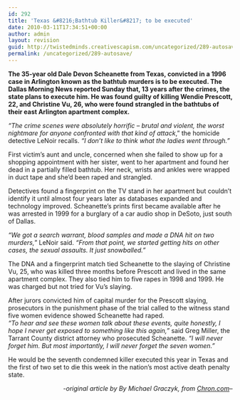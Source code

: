 ```yaml
---
id: 292
title: 'Texas &#8216;Bathtub Killer&#8217; to be executed'
date: 2010-03-11T17:34:51+00:00
author: admin
layout: revision
guid: http://twistedminds.creativescapism.com/uncategorized/289-autosave/
permalink: /uncategorized/289-autosave/
---
```

<p class="dropcap-first">
  <strong>The 35-year old Dale Devon Scheanette from Texas, convicted in a 1996 case in Arlington known as the bathtub murders is to be executed. The Dallas Morning News reported Sunday that, 13 years after the crimes, the state plans to execute him. He was found guilty of killing Wendie Prescott, 22, and Christine Vu, 26, who were found strangled in the bathtubs of their east Arlington apartment complex.</strong>
</p>

_&#8220;The crime scenes were absolutely horrific &#8211; brutal and violent, the worst nightmare for anyone confronted with that kind of attack_,&#8221; the homicide detective LeNoir recalls. _&#8220;I don&#8217;t like to think what the ladies went through.&#8221;_

First victim&#8217;s aunt and uncle, concerned when she failed to show up for a shopping appointment with her sister, went to her apartment and found her dead in a partially filled bathtub. Her neck, wrists and ankles were wrapped in duct tape and she&#8217;d been raped and strangled.

Detectives found a fingerprint on the TV stand in her apartment but couldn&#8217;t identify it until almost four years later as databases expanded and technology improved. Scheanette&#8217;s prints first became available after he was arrested in 1999 for a burglary of a car audio shop in DeSoto, just south of Dallas.

_&#8220;We got a search warrant, blood samples and made a DNA hit on two murders,_&#8221; LeNoir said. _&#8220;From that point, we started getting hits on other cases, the sexual assaults. It just snowballed.&#8221;_

The DNA and a fingerprint match tied Scheanette to the slaying of Christine Vu, 25, who was killed three months before Prescott and lived in the same apartment complex. They also tied him to five rapes in 1998 and 1999. He was charged but not tried for Vu&#8217;s slaying.

After jurors convicted him of capital murder for the Prescott slaying, prosecutors in the punishment phase of the trial called to the witness stand five women evidence showed Scheanette had raped.  
_&#8220;To hear and see these women talk about these events, quite honestly, I hope I never get exposed to something like this again,&#8221;_ said Greg Miller, the Tarrant County district attorney who prosecuted Scheanette. _&#8220;I will never forget him. But most importantly, I will never forget the seven women.&#8221;_

He would be the seventh condemned killer executed this year in Texas and the first of two set to die this week in the nation&#8217;s most active death penalty state.

<p style="text-align: right;">
  <em>-original article by By Michael Graczyk, from <a title="texas news" href="http://www.chron.com/disp/story.mpl/ap/tx/6253994.html">Chron.com</a>&#8211;</em>
</p>